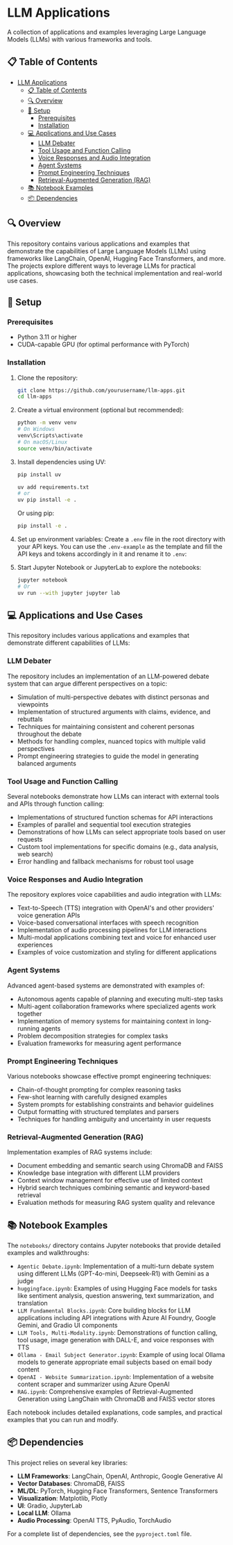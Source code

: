 # LLM Applications

A collection of applications and examples leveraging Large Language Models (LLMs) with various frameworks and tools.

## 📋 Table of Contents

- [LLM Applications](#llm-applications)
  - [📋 Table of Contents](#-table-of-contents)
  - [🔍 Overview](#-overview)
  - [🚀 Setup](#-setup)
    - [Prerequisites](#prerequisites)
    - [Installation](#installation)
  - [💻 Applications and Use Cases](#-applications-and-use-cases)
    - [LLM Debater](#llm-debater)
    - [Tool Usage and Function Calling](#tool-usage-and-function-calling)
    - [Voice Responses and Audio Integration](#voice-responses-and-audio-integration)
    - [Agent Systems](#agent-systems)
    - [Prompt Engineering Techniques](#prompt-engineering-techniques)
    - [Retrieval-Augmented Generation (RAG)](#retrieval-augmented-generation-rag)
  - [📚 Notebook Examples](#-notebook-examples)
  - [📦 Dependencies](#-dependencies)

## 🔍 Overview

This repository contains various applications and examples that demonstrate the capabilities of Large Language Models (LLMs) using frameworks like LangChain, OpenAI, Hugging Face Transformers, and more. The projects explore different ways to leverage LLMs for practical applications, showcasing both the technical implementation and real-world use cases.

## 🚀 Setup

### Prerequisites

- Python 3.11 or higher
- CUDA-capable GPU (for optimal performance with PyTorch)

### Installation

1. Clone the repository:
   ```bash
   git clone https://github.com/yourusername/llm-apps.git
   cd llm-apps
   ```

2. Create a virtual environment (optional but recommended):
   ```bash
   python -m venv venv
   # On Windows
   venv\Scripts\activate
   # On macOS/Linux
   source venv/bin/activate
   ```

3. Install dependencies using UV:
   ```bash
   pip install uv

   uv add requirements.txt
   # or
   uv pip install -e .
   ```

   Or using pip:
   ```bash
   pip install -e .
   ```

4. Set up environment variables:
   Create a `.env` file in the root directory with your API keys. 
   You can use the `.env-example` as the template and fill the API keys and tokens accordingly in it and rename it to `.env`:


5. Start Jupyter Notebook or JupyterLab to explore the notebooks:
   ```bash
   jupyter notebook
   # Or
   uv run --with jupyter jupyter lab
   ```

## 💻 Applications and Use Cases

This repository includes various applications and examples that demonstrate different capabilities of LLMs:

### LLM Debater

The repository includes an implementation of an LLM-powered debate system that can argue different perspectives on a topic:

- Simulation of multi-perspective debates with distinct personas and viewpoints
- Implementation of structured arguments with claims, evidence, and rebuttals
- Techniques for maintaining consistent and coherent personas throughout the debate
- Methods for handling complex, nuanced topics with multiple valid perspectives
- Prompt engineering strategies to guide the model in generating balanced arguments

### Tool Usage and Function Calling

Several notebooks demonstrate how LLMs can interact with external tools and APIs through function calling:

- Implementations of structured function schemas for API interactions
- Examples of parallel and sequential tool execution strategies
- Demonstrations of how LLMs can select appropriate tools based on user requests
- Custom tool implementations for specific domains (e.g., data analysis, web search)
- Error handling and fallback mechanisms for robust tool usage

### Voice Responses and Audio Integration

The repository explores voice capabilities and audio integration with LLMs:

- Text-to-Speech (TTS) integration with OpenAI's and other providers' voice generation APIs
- Voice-based conversational interfaces with speech recognition
- Implementation of audio processing pipelines for LLM interactions
- Multi-modal applications combining text and voice for enhanced user experiences
- Examples of voice customization and styling for different applications

### Agent Systems

Advanced agent-based systems are demonstrated with examples of:

- Autonomous agents capable of planning and executing multi-step tasks
- Multi-agent collaboration frameworks where specialized agents work together
- Implementation of memory systems for maintaining context in long-running agents
- Problem decomposition strategies for complex tasks
- Evaluation frameworks for measuring agent performance

### Prompt Engineering Techniques

Various notebooks showcase effective prompt engineering techniques:

- Chain-of-thought prompting for complex reasoning tasks
- Few-shot learning with carefully designed examples
- System prompts for establishing constraints and behavior guidelines
- Output formatting with structured templates and parsers
- Techniques for handling ambiguity and uncertainty in user requests

### Retrieval-Augmented Generation (RAG)

Implementation examples of RAG systems include:

- Document embedding and semantic search using ChromaDB and FAISS
- Knowledge base integration with different LLM providers
- Context window management for effective use of limited context
- Hybrid search techniques combining semantic and keyword-based retrieval
- Evaluation methods for measuring RAG system quality and relevance

## 📚 Notebook Examples

The `notebooks/` directory contains Jupyter notebooks that provide detailed examples and walkthroughs:

- `Agentic Debate.ipynb`: Implementation of a multi-turn debate system using different LLMs (GPT-4o-mini, Deepseek-R1) with Gemini as a judge
- `huggingface.ipynb`: Examples of using Hugging Face models for tasks like sentiment analysis, question answering, text summarization, and translation
- `LLM Fundamental Blocks.ipynb`: Core building blocks for LLM applications including API integrations with Azure AI Foundry, Google Gemini, and Gradio UI components
- `LLM Tools, Multi-Modality.ipynb`: Demonstrations of function calling, tool usage, image generation with DALL-E, and voice responses with TTS
- `Ollama - Email Subject Generator.ipynb`: Example of using local Ollama models to generate appropriate email subjects based on email body content
- `OpenAI - Website Summarization.ipynb`: Implementation of a website content scraper and summarizer using Azure OpenAI
- `RAG.ipynb`: Comprehensive examples of Retrieval-Augmented Generation using LangChain with ChromaDB and FAISS vector stores

Each notebook includes detailed explanations, code samples, and practical examples that you can run and modify.

## 📦 Dependencies

This project relies on several key libraries:

- **LLM Frameworks**: LangChain, OpenAI, Anthropic, Google Generative AI
- **Vector Databases**: ChromaDB, FAISS
- **ML/DL**: PyTorch, Hugging Face Transformers, Sentence Transformers
- **Visualization**: Matplotlib, Plotly
- **UI**: Gradio, JupyterLab
- **Local LLM**: Ollama
- **Audio Processing**: OpenAI TTS, PyAudio, TorchAudio

For a complete list of dependencies, see the `pyproject.toml` file.
